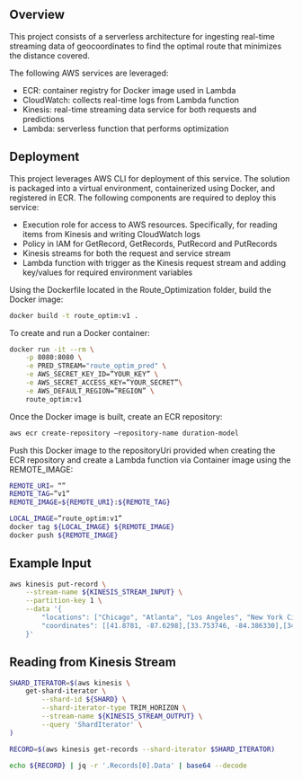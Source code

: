 ## Overview

This project consists of a serverless architecture for ingesting real-time streaming data of geocoordinates to find the optimal route that minimizes the distance covered. 

The following AWS services are leveraged:

- ECR: container registry for Docker image used in Lambda 
- CloudWatch: collects real-time logs from Lambda function
- Kinesis: real-time streaming data service for both requests and predictions
- Lambda: serverless function that performs optimization

## Deployment

This project leverages AWS CLI for deployment of this service. The solution is packaged into a virtual environment, containerized using Docker, and registered in ECR. The following components are required to deploy this service:

- Execution role for access to AWS resources. Specifically, for reading items from Kinesis and writing CloudWatch logs
- Policy in IAM for GetRecord, GetRecords, PutRecord and PutRecords 
- Kinesis streams for both the request and service stream
- Lambda function with trigger as the Kinesis request stream and adding key/values for required environment variables

Using the Dockerfile located in the Route_Optimization folder, build the Docker image:

```bash
docker build -t route_optim:v1 .
```

To create and run a Docker container:

```bash
docker run -it --rm \
    -p 8080:8080 \
    -e PRED_STREAM="route_optim_pred" \
    -e AWS_SECRET_KEY_ID=”YOUR_KEY” \
    -e AWS_SECRET_ACCESS_KEY=”YOUR_SECRET”\
    -e AWS_DEFAULT_REGION=”REGION” \
    route_optim:v1

```

Once the Docker image is built, create an ECR repository: 

```bash
aws ecr create-repository –repository-name duration-model
```

Push this Docker image to the repositoryUri provided when creating the ECR repository and create a Lambda function via Container image using the REMOTE_IMAGE:

```bash
REMOTE_URI= “” 
REMOTE_TAG=”v1”
REMOTE_IMAGE=${REMOTE_URI}:${REMOTE_TAG}

LOCAL_IMAGE=”route_optim:v1”
docker tag ${LOCAL_IMAGE} ${REMOTE_IMAGE}
docker push ${REMOTE_IMAGE}
```

## Example Input

```bash
aws kinesis put-record \
    --stream-name ${KINESIS_STREAM_INPUT} \
    --partition-key 1 \
    --data '{
        "locations": ["Chicago", "Atlanta", "Los Angeles", "New York City"], 
        "coordinates": [[41.8781, -87.6298],[33.753746, -84.386330],[34.052235, -118.243683],[40.730610, -73.935242]]
    }'
```
## Reading from Kinesis Stream

```bash
SHARD_ITERATOR=$(aws kinesis \
    get-shard-iterator \
        --shard-id ${SHARD} \
        --shard-iterator-type TRIM_HORIZON \
        --stream-name ${KINESIS_STREAM_OUTPUT} \
        --query 'ShardIterator' \
)

RECORD=$(aws kinesis get-records --shard-iterator $SHARD_ITERATOR)

echo ${RECORD} | jq -r '.Records[0].Data' | base64 --decode
```





